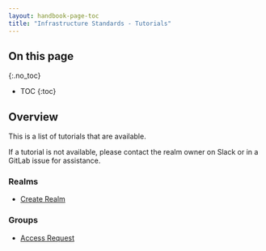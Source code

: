 ```yaml
---
layout: handbook-page-toc
title: "Infrastructure Standards - Tutorials"
---
```


## On this page
{:.no_toc}

- TOC
{:toc}

## Overview

This is a list of tutorials that are available.

If a tutorial is not available, please contact the realm owner on Slack or in a GitLab issue for assistance.

### Realms

* [Create Realm](/handbook/infrastructure-standards/tutorials/realms/create-realm)

### Groups

* [Access Request](/handbook/infrastructure-standards/tutorials/groups/access-request)
